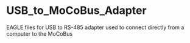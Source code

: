 USB_to_MoCoBus_Adapter
======================

EAGLE files for USB to RS-485 adapter used to connect directly from a computer to the MoCoBus

